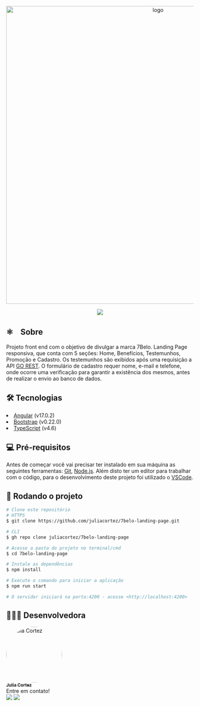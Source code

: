 <p align="center">
<img src="https://i.ibb.co/4StW3yv/Novo-Projeto-1.png" width="800px" alt="logo">
  </p>
  
  <p align="center">
  <a href="https://github.com/juliacortez/7belo-landing-page/blob/main/LICENSE" target="_blank"><img src="https://img.shields.io/github/license/juliacortez/movies-app?color=blue&style=for-the-badge"></a>
 </p>

<h2>⚛️ﾠSobre</h2>
Projeto front end com o objetivo de divulgar a marca 7Belo. Landing Page responsiva, que conta com 5 seções: Home, Benefícios, Testemunhos, Promoção e Cadastro. Os testemunhos são exibidos após uma requisição a API <a href="https://gorest.co.in/">GO REST</a>. O formulário de cadastro requer nome, e-mail e telefone, onde ocorre uma verificação para garantir a existência dos mesmos, antes de realizar o envio ao banco de dados. </b>

<h2>🛠️ Tecnologias</h2>
<li><a href="https://angular.io/">Angular</a> (v17.0.2)</li>
<li><a href="https://getbootstrap.com/">Bootstrap</a> (v0.22.0)</li>
<li><a href="https://www.typescriptlang.org/">TypeScript</a> (v4.6)</li>

<h2>💻 Pré-requisitos</h2>
Antes de começar você vai precisar ter instalado em sua máquina as seguintes ferramentas:
<a href="https://git-scm.com">Git</a>, <a href="https://nodejs.org.en/">Node.js</a>.
Além disto ter um editor para trabalhar com o código, para o desenvolvimento deste projeto foi utilizado o <a href="https://code.visualstudio.com/">VSCode</a>.

<h2>🚀 Rodando o projeto</h2>

```bash
# Clone este repositório
# HTTPS
$ git clone https://github.com/juliacortez/7belo-landing-page.git

# CLI
$ gh repo clone juliacortez/7belo-landing-page

# Acesse a pasta do projeto no terminal/cmd
$ cd 7belo-landing-page

# Instale as dependências
$ npm install

# Execute o comando para iniciar a aplicação
$ npm run start

# O servidor iniciará na porta:4200 - acesse <http://localhost:4200>
```

<h2>👩🏻‍💻 Desenvolvedora</h2>
<div><a href="https://github.com/juliacortez">
  <img style="border-radius: 50%;" src="https://media-exp1.licdn.com/dms/image/C5603AQFLn8A145Rfww/profile-displayphoto-shrink_800_800/0/1635911104301?e=1653523200&v=beta&t=E3V1eTckX1gq0-7eq5AfRaumATFbuLsufB8lHpNa4zk" width="150px" alt="Julia Cortez">
<br />
  <sub><b>Julia Cortez</sub></b></a>
  
  <br />
  Entre em contato!<br />
  <a href="https://www.linkedin.com/in/juliacortez-98/" target="_blank"><img src="https://img.shields.io/badge/LinkedIn-0077B5?style=for-the-badge&logo=linkedin&logoColor=white" target="_blank"></a>
  <a href="mailto:juliacortez984@gmail.com"><img src="https://img.shields.io/badge/Gmail-D14836?style=for-the-badge&logo=gmail&logoColor=white" target="_blank"></a>
</div>

